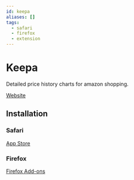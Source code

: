 ```yaml
---
id: keepa
aliases: []
tags:
  - safari
  - firefox
  - extension
---
```


# Keepa

Detailed price history charts for amazon shopping.

[Website](https://keepa.app/)

## Installation

### Safari

[App Store](https://apps.apple.com/app/id1533805339)

### Firefox

[Firefox Add-ons](https://addons.mozilla.org/firefox/addon/keepa/)

